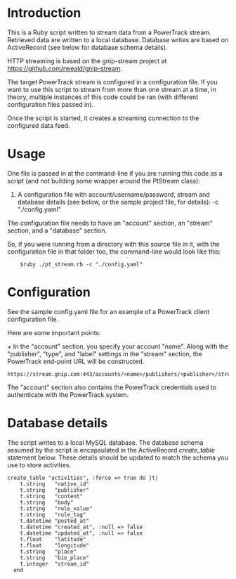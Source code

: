 Introduction
============

This is a Ruby script written to stream data from a PowerTrack stream.  Retrieved data are written to a local database.  Database writes are based on ActiveRecord (see below for database schema details).

HTTP streaming is based on the gnip-stream project at https://github.com/rweald/gnip-stream.

The target PowerTrack stream is configured in a configuration file. If you want to use this script to stream from more than one stream at a time, in theory, multiple instances of this code could be ran (with different configuration files passed in).  

Once the script is started, it creates a streaming connection to the configured data feed. 
 

Usage
=====

One file is passed in at the command-line if you are running this code as a script (and not building some wrapper
around the PtStream class):

1) A configuration file with account/username/password, stream and database details (see below, or the sample project
file, for details):  -c "./config.yaml"

The configuration file needs to have an "account" section, an "stream" section, and a "database" section.  

So, if you were running from a directory with this source file in it, with the configuration file in that folder too,
the command-line would look like this:

        $ruby ./pt_stream.rb -c "./config.yaml"



Configuration
=============

See the sample config.yaml file for an example of a PowerTrack client configuration file.  

Here are some important points:

<p>
+ In the "account" section, you specify your account "name".  Along with the "publisher", "type", and "label" settings in the "stream" section, the PowerTrack end-point URL will be constructed.

	https://stream.gnip.com:443/accounts/<name>/publishers/<publisher>/streams/<type>/<label>.json

The "account" section also contains the PowerTrack credentials used to authenticate with the PowerTrack system.

</p>


Database details
================

The script writes to a local MySQL database.  The database schema assumed by the script is encapsulated in the ActiveRecord *create_table* statement below.  These details should be updated to match the schema you use to store activities.

```
create_table "activities", :force => true do |t|
    t.string   "native_id"
    t.string   "publisher"
    t.string   "content"
    t.string   "body"
    t.string   "rule_value"
    t.string   "rule_tag"
    t.datetime "posted_at"
    t.datetime "created_at", :null => false
    t.datetime "updated_at", :null => false
    t.float    "latitude"
    t.float    "longitude"
    t.string   "place"
    t.string   "bio_place"
    t.integer  "stream_id"
  end
```



